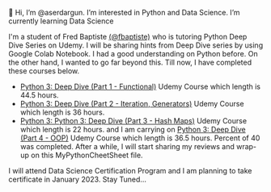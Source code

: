 👋 Hi, I’m @aserdargun. I’m interested in Python and Data Science. I’m currently learning Data Science

I'm a student of Fred Baptiste <a href=https://github.com/fbaptiste>(@fbaptiste)</a> who is tutoring Python Deep Dive Series on Udemy. I will be sharing hints from Deep Dive series by using Google Colab Notebook.
I had a good understanding on Python before. On the other hand, I wanted to go far beyond this. Till now, I have completed these courses below.
* <a href="https://www.udemy.com/course/python-3-deep-dive-part-1/?referralCode=E46B931C71EE01845062/">Python 3: Deep Dive (Part 1 - Functional)</a> Udemy Course which length is 44.5 hours.
* <a href="https://www.udemy.com/course/python-3-deep-dive-part-2/?referralCode=3E7AFEF5174F04E5C8D4/">Python 3: Deep Dive (Part 2 - Iteration, Generators)</a> Udemy Course which length is 36 hours.
* <a href="https://www.udemy.com/course/python-3-deep-dive-part-3/?referralCode=C5B0D9AB965B9BF4C49F/">Python 3: Python 3: Deep Dive (Part 3 - Hash Maps)</a> Udemy Course which length is 22 hours.
and I am carrying on <a href="https://www.udemy.com/course/python-3-deep-dive-part-4/?referralCode=3BB758BE4C04FB983E6F/">Python 3: Deep Dive (Part 4 - OOP)</a> Udemy Course which length is 36.5 hours. Percent of 40 was completed. After a while, I will start sharing my reviews and wrap-up on this MyPythonCheetSheet file.

I will attend Data Science Certification Program and I am planning to take certificate in January 2023.
Stay Tuned...


<!---
aserdargun/aserdargun is a ✨ special ✨ repository because its `README.md` (this file) appears on your GitHub profile.
You can click the Preview link to take a look at your changes.
--->
